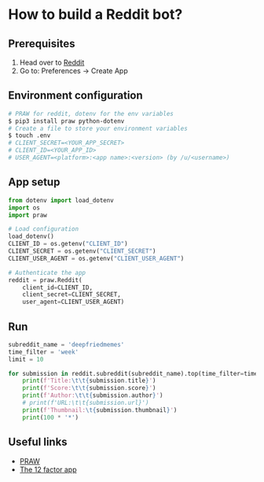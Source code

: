 # How to build a Reddit bot?

## Prerequisites
1. Head over to [Reddit](https://www.reddit.com)
1. Go to: Preferences -> Create App

## Environment configuration
```bash
# PRAW for reddit, dotenv for the env variables
$ pip3 install praw python-dotenv
# Create a file to store your environment variables
$ touch .env
# CLIENT_SECRET=<YOUR_APP_SECRET>
# CLIENT_ID=<YOUR_APP_ID>
# USER_AGENT=<platform>:<app name>:<version> (by /u/<username>)
```

## App setup
```python
from dotenv import load_dotenv
import os
import praw

# Load configuration
load_dotenv()
CLIENT_ID = os.getenv("CLIENT_ID")
CLIENT_SECRET = os.getenv("CLIENT_SECRET")
CLIENT_USER_AGENT = os.getenv("CLIENT_USER_AGENT")

# Authenticate the app
reddit = praw.Reddit(
    client_id=CLIENT_ID,
    client_secret=CLIENT_SECRET,
    user_agent=CLIENT_USER_AGENT)
```

## Run
```python
subreddit_name = 'deepfriedmemes'
time_filter = 'week'
limit = 10

for submission in reddit.subreddit(subreddit_name).top(time_filter=time_filter, limit=limit):
    print(f'Title:\t\t{submission.title}')
    print(f'Score:\t\t{submission.score}')
    print(f'Author:\t\t{submission.author}')
    # print(f'URL:\t\t{submission.url}')
    print(f'Thumbnail:\t{submission.thumbnail}')
    print(100 * '*')
```

## Useful links
- [PRAW](https://praw.readthedocs.io/en/latest/)
- [The 12 factor app](https://12factor.net/)